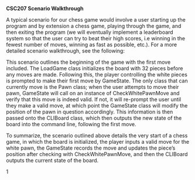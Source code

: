 ﻿**CSC207 Scenario Walkthrough**

A typical scenario for our chess game would involve a user starting up the program and by extension a chess game, playing through the game, and then exiting the program (we will eventually implement a leaderboard system so that the user can try to beat their high scores, i.e winning in the fewest number of moves, winning as fast as possible, etc.). For a more detailed scenario walkthrough, see the following:

This scenario outlines the beginning of the game with the first move included. The LoadGame class initializes the board with 32 pieces before any moves are made. Following this, the player controlling the white pieces is prompted to make their first move by GameState. The only class that can currently move is the Pawn class; when the user attempts to move their pawn, GameState will call on an instance of CheckWhitePawnMove and verify that this move is indeed valid. If not, it will re-prompt the user until they make a valid move, at which point the GameState class will modify the position of the pawn in question accordingly. This information is then passed onto the CLIBoard class, which then outputs the new state of the board into the command line, following the first move.

To summarize, the scenario outlined above details the very start of a chess game, in which the board is initialized, the player inputs a valid move for the white pawn, the GameState records the move and updates the piece’s position after checking with CheckWhitePawnMove, and then the CLIBoard outputs the current state of the board.

1
